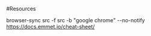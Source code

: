 #Resources

browser-sync src -f src -b "google chrome" --no-notify
https://docs.emmet.io/cheat-sheet/